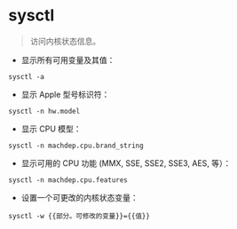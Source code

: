 # sysctl

> 访问内核状态信息。

- 显示所有可用变量及其值：

`sysctl -a`

- 显示 Apple 型号标识符：

`sysctl -n hw.model`

- 显示 CPU 模型：

`sysctl -n machdep.cpu.brand_string`

- 显示可用的 CPU 功能 (MMX, SSE, SSE2, SSE3, AES, 等）：

`sysctl -n machdep.cpu.features`

- 设置一个可更改的内核状态变量：

`sysctl -w {{部分。可修改的变量}}={{值}}`
